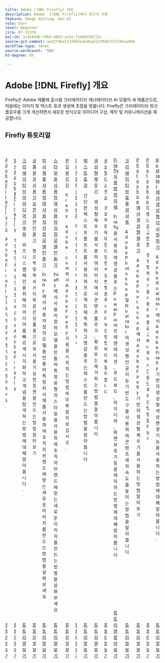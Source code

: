 ```yaml
---
title: Adobe [!DNL Firefly] 개요
description: Adobe  [!DNL Firefly]에서 최신식 사용
feature: Image Editing, Gen AI
role: User
level: Beginner
jira: KT-13379
exl-id: 3c4244db-f46d-4682-ac5a-f1dd075bf15c
source-git-commit: aa22f4be113f6b5eab46ad12394b2717191ee9dd
workflow-type: tm+mt
source-wordcount: '585'
ht-degree: 0%

---
```


# Adobe [!DNL Firefly] 개요

Firefly은 Adobe 제품에 출시될 크리에이티브 제너레이티브 AI 모델의 새 제품군으로, 처음에는 이미지 및 텍스트 효과 생성에 초점을 맞춥니다. Firefly은 크리에이티브 워크플로우를 크게 개선하면서 새로운 방식으로 아이디어 구상, 제작 및 커뮤니케이션을 제공합니다.

## Firefly 튜토리얼

<!-- COMMENT -->
<!-- CARDS

* https://experienceleague.adobe.com/ko/docs/creative-cloud-enterprise-learn/cce-learning-hub/fireflyoverview/firefly-tutorials/overview-of-firefly
  {title = Overview of Adobe Firefly}
  {description = Learn what you can create with Adobe Firefly}
  {image = https://experienceleague.adobe.com/ko/docs/creative-cloud-enterprise-learn/cce-learning-hub/fireflyoverview/media_11afa51a52fc9c6d940ee2b974589d4cd45cda4c7.png?width=400&format=webply&optimize=medium}
  {cta = View tutorial}
* https://experienceleague.adobe.com/ko/docs/creative-cloud-enterprise-learn/cce-learning-hub/fireflyoverview/firefly-tutorials/discover
  {target = _self}
  {title = Discover Adobe Firefly}
  {description = Discover Adobe Firefly the future of creativity with generative AI}
  {image = https://experienceleague.adobe.com/ko/docs/creative-cloud-enterprise-learn/cce-learning-hub/fireflyoverview/media_13b319e0a7f29faac27c78f461f4081db09226c22.png?width=400&format=webply&optimize=medium}
  {cta = View tutorial}
* https://experienceleague.adobe.com/ko/docs/creative-cloud-enterprise-learn/cce-learning-hub/fireflyoverview/firefly-tutorials/accelerate-ideas
  {target = _self}
  {title = Accelerate creative ideation}
  {description = Learn how to quickly visualize ideas and explore concepts for business campaigns}
  {image = https://experienceleague.adobe.com/ko/docs/creative-cloud-enterprise-learn/cce-learning-hub/fireflyoverview/media_1d9993ffe4bafef75cd5b2ac9e2e354da0df92646.png?width=400&format=webply&optimize=medium}
  {cta = View tutorial}
* https://experienceleague.adobe.com/ko/docs/creative-cloud-enterprise-learn/cce-learning-hub/fireflyoverview/firefly-tutorials/reusable-scenes
  {target = _self}
  {title = Create reusable scenes for merchandise}
  {description = Learn how to create reusable scenes for merchandise such as handbags and accessories}
  {image = https://experienceleague.adobe.com/ko/docs/creative-cloud-enterprise-learn/cce-learning-hub/fireflyoverview/media_124df1308bcacf789108a578565719a271ae5e4ac.png?width=400&format=webply&optimize=medium}
  {cta = View tutorial}
* https://experienceleague.adobe.com/ko/docs/creative-cloud-enterprise-learn/cce-learning-hub/fireflyoverview/firefly-tutorials/custom-model-subject
  {target = _self}
  {title = Create a Custom Model using a subject}
  {description = Learn how to build Custom Models in Firefly to create fresh new imagery for your organization's brand using a specific subject}
  {image = https://experienceleague.adobe.com/ko/docs/creative-cloud-enterprise-learn/cce-learning-hub/fireflyoverview/media_102c0c47d65d716fcc039ff7eaba2add93c7db6d7.png?width=400&format=webply&optimize=medium}
  {cta = View tutorial}
* https://experienceleague.adobe.com/ko/docs/creative-cloud-enterprise-learn/cce-learning-hub/fireflyoverview/firefly-tutorials/custom-model-style
  {target = _self}
  {title = Create a Custom Model using styles}
  {description = Learn how to build Custom Models in Firefly to create fresh new imagery for your organization's brand using specific types of styles}
  {image = https://experienceleague.adobe.com/ko/docs/creative-cloud-enterprise-learn/cce-learning-hub/fireflyoverview/media_1c8bfca5d031b811a608d3d83d114acd5384b5027.png?width=400&format=webply&optimize=medium}
  {cta = View tutorial}
* https://experienceleague.adobe.com/ko/docs/creative-cloud-enterprise-learn/cce-learning-hub/fireflyoverview/firefly-tutorials/landing-page
  {target = _self}
  {title = Landing page}
  {description = Learn how to start using Adobe Firefly at firefly.adobe.com.}
  {image = https://experienceleague.adobe.com/ko/docs/creative-cloud-enterprise-learn/cce-learning-hub/fireflyoverview/media_1205aba1c139f9f8f7a31defc1e9c72abced77e9e.png?width=400&format=webply&optimize=medium}
  {cta = View tutorial}
* https://experienceleague.adobe.com/ko/docs/creative-cloud-enterprise-learn/cce-learning-hub/fireflyoverview/firefly-tutorials/text-to-image
  {target = _self}
  {title = Text to image}
  {description = Learn how to create an image from text descriptions}
  {image = https://experienceleague.adobe.com/ko/docs/creative-cloud-enterprise-learn/cce-learning-hub/fireflyoverview/media_1a6487828aec073e47fe522d107964e4405d96af9.png?width=400&format=webply&optimize=medium}
  {cta = View tutorial}
* https://experienceleague.adobe.com/ko/docs/creative-cloud-enterprise-learn/cce-learning-hub/fireflyoverview/firefly-tutorials/text-effects
  {target = _self}
  {title = Text effects}
  {description = Learn how to create unique and inspiring text for your projects using simple text prompts}
  {image = https://experienceleague.adobe.com/ko/docs/creative-cloud-enterprise-learn/cce-learning-hub/fireflyoverview/media_1722c641b14f224f555198dc8d1cd4fbb2a27a8b5.png?width=400&format=webply&optimize=medium}
  {cta = View tutorial}
* https://experienceleague.adobe.com/ko/docs/creative-cloud-enterprise-learn/cce-learning-hub/fireflyoverview/firefly-tutorials/gen-fill
  {target = _self}
  {title = Generative fill}
  {description = Learn how to use Generative fill to add, expand, or remove content from your images}
  {image = https://experienceleague.adobe.com/ko/docs/creative-cloud-enterprise-learn/cce-learning-hub/fireflyoverview/media_1d28fbba1eb589bf55ec2a5a33711d590681edc90.png?width=400&format=webply&optimize=medium}
  {cta = View tutorial}
* https://experienceleague.adobe.com/ko/docs/creative-cloud-enterprise-learn/cce-learning-hub/fireflyoverview/firefly-tutorials/gen-recolor
  {target = _self}
  {title = Generative recolor}
  {description = Learn how to instantly preview diverse color variations for your projects}
  {image = https://experienceleague.adobe.com/ko/docs/creative-cloud-enterprise-learn/cce-learning-hub/fireflyoverview/media_10e132d32d4a984ce0afe99e7c6d3821f4df5929a.png?width=400&format=webply&optimize=medium}
  {cta = View tutorial}
* https://experienceleague.adobe.com/ko/docs/creative-cloud-enterprise-learn/cce-learning-hub/fireflyoverview/firefly-tutorials/examples
  {target = _self}
  {title = Examples of how to use Firefly}
  {description = Learn how you can use Firefly to create inspiring PowerPoint presentations, mood boards, ideation, screensavers and more}
  {image = https://experienceleague.adobe.com/ko/docs/creative-cloud-enterprise-learn/cce-learning-hub/fireflyoverview/media_1a64ee27921ae6157dede8d745cbb24a5c792e080.png?width=400&format=webply&optimize=medium}
  {cta = Browse tutorials}
* https://experienceleague.adobe.com/ko/docs/creative-cloud-enterprise-learn/cce-learning-hub/fireflyoverview/firefly-tutorials/enable-creative-efficiency
  {target = _self}
  {title = Enable creative efficiency}
  {description = Learn how to accelerate content creation with generative AI-powered tools in Adobe Photoshop and Illustrator}
  {image = https://experienceleague.adobe.com/ko/docs/creative-cloud-enterprise-learn/cce-learning-hub/fireflyoverview/media_1dc1240297425fddfa06e283d83a7c531dea2f934.png?width=400&format=webply&optimize=medium}
  {cta = View tutorial}
* https://experienceleague.adobe.com/ko/docs/creative-cloud-enterprise-learn/cce-learning-hub/fireflyoverview/firefly-tutorials/generative-fill
  {target = _self}
  {title = Generative Fill in Photoshop}
  {description = Learn how to use Generative Fill, powered by Adobe Firefly, in Adobe Photoshop}
  {image = https://experienceleague.adobe.com/ko/docs/creative-cloud-enterprise-learn/cce-learning-hub/fireflyoverview/media_1b631102deda356dde85c6f8b14e8a5a1a5ff024d.png?width=400&format=webply&optimize=medium}
  {cta = View tutorial}
* https://experienceleague.adobe.com/ko/docs/creative-cloud-enterprise-learn/cce-learning-hub/fireflyoverview/firefly-tutorials/web-banner-ad
  {target = _self}
  {title = Banner ad variations in Photoshop}
  {description = Learn how to use Generative Fill to accelerate web ad banner creation}
  {image = https://experienceleague.adobe.com/ko/docs/creative-cloud-enterprise-learn/cce-learning-hub/fireflyoverview/media_1db6acea1f5e330cb7bcb46eb7368f690e657aa83.png?width=400&format=webply&optimize=medium}
  {cta = View tutorial}
* https://experienceleague.adobe.com/ko/docs/creative-cloud-enterprise-learn/cce-learning-hub/fireflyoverview/firefly-tutorials/generative-recolor
  {target = _self}
  {title = Generative Recolor in Illustrator}
  {description = Learn how to use Generative Recolor, powered by Adobe Firefly, in Adobe Illustrator}
  {image = https://experienceleague.adobe.com/ko/docs/creative-cloud-enterprise-learn/cce-learning-hub/fireflyoverview/media_19bc35b610c89bc859531a1e33b29d8662f337fa3.png?width=400&format=webply&optimize=medium}
  {cta = View tutorial}
-->

<!-- END CARDS -->
<!-- END COMMENT -->

<!-- START CARDS HTML - DO NOT MODIFY BY HAND -->
<div class="columns">
    <div class="column is-half-tablet is-half-desktop is-one-third-widescreen" aria-label="Overview of Adobe Firefly">
        <div class="card" style="height: 100%; display: flex; flex-direction: column; height: 100%;">
            <div class="card-image">
                <figure class="image x-is-16by9">
                    <a href="https://experienceleague.adobe.com/ko/docs/creative-cloud-enterprise-learn/cce-learning-hub/fireflyoverview/firefly-tutorials/overview-of-firefly" title="Adobe Firefly 개요" target="_blank" rel="referrer">
                        <img class="is-bordered-r-small" src="https://experienceleague.adobe.com/ko/docs/creative-cloud-enterprise-learn/cce-learning-hub/fireflyoverview/media_11afa51a52fc9c6d940ee2b974589d4cd45cda4c7.png?width=400&format=webply&optimize=medium" alt="Adobe Firefly 개요"
                             style="width: 100%; aspect-ratio: 16 / 9; object-fit: cover; overflow: hidden; display: block; margin: auto;">
                    </a>
                </figure>
            </div>
            <div class="card-content is-padded-small" style="display: flex; flex-direction: column; flex-grow: 1; justify-content: space-between;">
                <div class="top-card-content">
                    <p class="headline is-size-6 has-text-weight-bold">
                        <a href="https://experienceleague.adobe.com/ko/docs/creative-cloud-enterprise-learn/cce-learning-hub/fireflyoverview/firefly-tutorials/overview-of-firefly" target="_blank" rel="referrer" title="Adobe Firefly 개요">Adobe Firefly 개요</a>
                    </p>
                    <p class="is-size-6">Adobe Firefly으로 무엇을 제작할 수 있는지 알아보세요.</p>
                </div>
                <a href="https://experienceleague.adobe.com/ko/docs/creative-cloud-enterprise-learn/cce-learning-hub/fireflyoverview/firefly-tutorials/overview-of-firefly" target="_blank" rel="referrer" class="spectrum-Button spectrum-Button--outline spectrum-Button--primary spectrum-Button--sizeM" style="align-self: flex-start; margin-top: 1rem;">
                    <span class="spectrum-Button-label has-no-wrap has-text-weight-bold">튜토리얼 보기</span>
                </a>
            </div>
        </div>
    </div>
    <div class="column is-half-tablet is-half-desktop is-one-third-widescreen" aria-label="Discover Adobe Firefly">
        <div class="card" style="height: 100%; display: flex; flex-direction: column; height: 100%;">
            <div class="card-image">
                <figure class="image x-is-16by9">
                    <a href="https://experienceleague.adobe.com/ko/docs/creative-cloud-enterprise-learn/cce-learning-hub/fireflyoverview/firefly-tutorials/discover" title="탐색 Adobe Firefly" target="_self" rel="referrer">
                        <img class="is-bordered-r-small" src="https://experienceleague.adobe.com/ko/docs/creative-cloud-enterprise-learn/cce-learning-hub/fireflyoverview/media_13b319e0a7f29faac27c78f461f4081db09226c22.png?width=400&format=webply&optimize=medium" alt="탐색 Adobe Firefly"
                             style="width: 100%; aspect-ratio: 16 / 9; object-fit: cover; overflow: hidden; display: block; margin: auto;">
                    </a>
                </figure>
            </div>
            <div class="card-content is-padded-small" style="display: flex; flex-direction: column; flex-grow: 1; justify-content: space-between;">
                <div class="top-card-content">
                    <p class="headline is-size-6 has-text-weight-bold">
                        <a href="https://experienceleague.adobe.com/ko/docs/creative-cloud-enterprise-learn/cce-learning-hub/fireflyoverview/firefly-tutorials/discover" target="_self" rel="referrer" title="탐색 Adobe Firefly">탐색 Adobe Firefly</a>
                    </p>
                    <p class="is-size-6">생성형 인공지능으로 창의력의 미래 Adobe Firefly</p>
                </div>
                <a href="https://experienceleague.adobe.com/ko/docs/creative-cloud-enterprise-learn/cce-learning-hub/fireflyoverview/firefly-tutorials/discover" target="_self" rel="referrer" class="spectrum-Button spectrum-Button--outline spectrum-Button--primary spectrum-Button--sizeM" style="align-self: flex-start; margin-top: 1rem;">
                    <span class="spectrum-Button-label has-no-wrap has-text-weight-bold">튜토리얼 보기</span>
                </a>
            </div>
        </div>
    </div>
    <div class="column is-half-tablet is-half-desktop is-one-third-widescreen" aria-label="Accelerate creative ideation">
        <div class="card" style="height: 100%; display: flex; flex-direction: column; height: 100%;">
            <div class="card-image">
                <figure class="image x-is-16by9">
                    <a href="https://experienceleague.adobe.com/ko/docs/creative-cloud-enterprise-learn/cce-learning-hub/fireflyoverview/firefly-tutorials/accelerate-ideas" title="크리에이티브 아이디어 가속화" target="_self" rel="referrer">
                        <img class="is-bordered-r-small" src="https://experienceleague.adobe.com/ko/docs/creative-cloud-enterprise-learn/cce-learning-hub/fireflyoverview/media_1d9993ffe4bafef75cd5b2ac9e2e354da0df92646.png?width=400&format=webply&optimize=medium" alt="크리에이티브 아이디어 가속화"
                             style="width: 100%; aspect-ratio: 16 / 9; object-fit: cover; overflow: hidden; display: block; margin: auto;">
                    </a>
                </figure>
            </div>
            <div class="card-content is-padded-small" style="display: flex; flex-direction: column; flex-grow: 1; justify-content: space-between;">
                <div class="top-card-content">
                    <p class="headline is-size-6 has-text-weight-bold">
                        <a href="https://experienceleague.adobe.com/ko/docs/creative-cloud-enterprise-learn/cce-learning-hub/fireflyoverview/firefly-tutorials/accelerate-ideas" target="_self" rel="referrer" title="크리에이티브 아이디어 가속화">크리에이티브 아이디어 가속화</a>
                    </p>
                    <p class="is-size-6">비즈니스 캠페인을 위해 아이디어를 빠르게 시각화하고 개념을 탐색하는 방법에 대해 알아봅니다.</p>
                </div>
                <a href="https://experienceleague.adobe.com/ko/docs/creative-cloud-enterprise-learn/cce-learning-hub/fireflyoverview/firefly-tutorials/accelerate-ideas" target="_self" rel="referrer" class="spectrum-Button spectrum-Button--outline spectrum-Button--primary spectrum-Button--sizeM" style="align-self: flex-start; margin-top: 1rem;">
                    <span class="spectrum-Button-label has-no-wrap has-text-weight-bold">튜토리얼 보기</span>
                </a>
            </div>
        </div>
    </div>
    <div class="column is-half-tablet is-half-desktop is-one-third-widescreen" aria-label="Create reusable scenes for merchandise">
        <div class="card" style="height: 100%; display: flex; flex-direction: column; height: 100%;">
            <div class="card-image">
                <figure class="image x-is-16by9">
                    <a href="https://experienceleague.adobe.com/ko/docs/creative-cloud-enterprise-learn/cce-learning-hub/fireflyoverview/firefly-tutorials/reusable-scenes" title="재사용 가능한 상품 장면 만들기" target="_self" rel="referrer">
                        <img class="is-bordered-r-small" src="https://experienceleague.adobe.com/ko/docs/creative-cloud-enterprise-learn/cce-learning-hub/fireflyoverview/media_124df1308bcacf789108a578565719a271ae5e4ac.png?width=400&format=webply&optimize=medium" alt="재사용 가능한 상품 장면 만들기"
                             style="width: 100%; aspect-ratio: 16 / 9; object-fit: cover; overflow: hidden; display: block; margin: auto;">
                    </a>
                </figure>
            </div>
            <div class="card-content is-padded-small" style="display: flex; flex-direction: column; flex-grow: 1; justify-content: space-between;">
                <div class="top-card-content">
                    <p class="headline is-size-6 has-text-weight-bold">
                        <a href="https://experienceleague.adobe.com/ko/docs/creative-cloud-enterprise-learn/cce-learning-hub/fireflyoverview/firefly-tutorials/reusable-scenes" target="_self" rel="referrer" title="재사용 가능한 상품 장면 만들기">상품용 재사용 가능한 장면 만들기</a>
                    </p>
                    <p class="is-size-6">핸드백 및 액세서리와 같은 상품용으로 재사용 가능한 장면을 만드는 방법 알아보기</p>
                </div>
                <a href="https://experienceleague.adobe.com/ko/docs/creative-cloud-enterprise-learn/cce-learning-hub/fireflyoverview/firefly-tutorials/reusable-scenes" target="_self" rel="referrer" class="spectrum-Button spectrum-Button--outline spectrum-Button--primary spectrum-Button--sizeM" style="align-self: flex-start; margin-top: 1rem;">
                    <span class="spectrum-Button-label has-no-wrap has-text-weight-bold">튜토리얼 보기</span>
                </a>
            </div>
        </div>
    </div>
    <div class="column is-half-tablet is-half-desktop is-one-third-widescreen" aria-label="Create a Custom Model using a subject">
        <div class="card" style="height: 100%; display: flex; flex-direction: column; height: 100%;">
            <div class="card-image">
                <figure class="image x-is-16by9">
                    <a href="https://experienceleague.adobe.com/ko/docs/creative-cloud-enterprise-learn/cce-learning-hub/fireflyoverview/firefly-tutorials/custom-model-subject" title="피사체를 사용하여 사용자 정의 모델 만들기" target="_self" rel="referrer">
                        <img class="is-bordered-r-small" src="https://experienceleague.adobe.com/ko/docs/creative-cloud-enterprise-learn/cce-learning-hub/fireflyoverview/media_102c0c47d65d716fcc039ff7eaba2add93c7db6d7.png?width=400&format=webply&optimize=medium" alt="피사체를 사용하여 사용자 정의 모델 만들기"
                             style="width: 100%; aspect-ratio: 16 / 9; object-fit: cover; overflow: hidden; display: block; margin: auto;">
                    </a>
                </figure>
            </div>
            <div class="card-content is-padded-small" style="display: flex; flex-direction: column; flex-grow: 1; justify-content: space-between;">
                <div class="top-card-content">
                    <p class="headline is-size-6 has-text-weight-bold">
                        <a href="https://experienceleague.adobe.com/ko/docs/creative-cloud-enterprise-learn/cce-learning-hub/fireflyoverview/firefly-tutorials/custom-model-subject" target="_self" rel="referrer" title="피사체를 사용하여 사용자 정의 모델 만들기">피사체를 사용하여 사용자 지정 모델 만들기</a>
                    </p>
                    <p class="is-size-6">Firefly에서 사용자 정의 모델을 만들어 특정 피사체를 사용하여 조직의 브랜드에 맞는 새로운 이미지를 만드는 방법을 살펴보세요</p>
                </div>
                <a href="https://experienceleague.adobe.com/ko/docs/creative-cloud-enterprise-learn/cce-learning-hub/fireflyoverview/firefly-tutorials/custom-model-subject" target="_self" rel="referrer" class="spectrum-Button spectrum-Button--outline spectrum-Button--primary spectrum-Button--sizeM" style="align-self: flex-start; margin-top: 1rem;">
                    <span class="spectrum-Button-label has-no-wrap has-text-weight-bold">튜토리얼 보기</span>
                </a>
            </div>
        </div>
    </div>
    <div class="column is-half-tablet is-half-desktop is-one-third-widescreen" aria-label="Create a Custom Model using styles">
        <div class="card" style="height: 100%; display: flex; flex-direction: column; height: 100%;">
            <div class="card-image">
                <figure class="image x-is-16by9">
                    <a href="https://experienceleague.adobe.com/ko/docs/creative-cloud-enterprise-learn/cce-learning-hub/fireflyoverview/firefly-tutorials/custom-model-style" title="스타일을 사용하여 사용자 정의 모델 만들기" target="_self" rel="referrer">
                        <img class="is-bordered-r-small" src="https://experienceleague.adobe.com/ko/docs/creative-cloud-enterprise-learn/cce-learning-hub/fireflyoverview/media_1c8bfca5d031b811a608d3d83d114acd5384b5027.png?width=400&format=webply&optimize=medium" alt="스타일을 사용하여 사용자 정의 모델 만들기"
                             style="width: 100%; aspect-ratio: 16 / 9; object-fit: cover; overflow: hidden; display: block; margin: auto;">
                    </a>
                </figure>
            </div>
            <div class="card-content is-padded-small" style="display: flex; flex-direction: column; flex-grow: 1; justify-content: space-between;">
                <div class="top-card-content">
                    <p class="headline is-size-6 has-text-weight-bold">
                        <a href="https://experienceleague.adobe.com/ko/docs/creative-cloud-enterprise-learn/cce-learning-hub/fireflyoverview/firefly-tutorials/custom-model-style" target="_self" rel="referrer" title="스타일을 사용하여 사용자 정의 모델 만들기">스타일을 사용하여 사용자 지정 모델 만들기</a>
                    </p>
                    <p class="is-size-6">Firefly에서 사용자 정의 모델을 만들어 특정 유형의 스타일을 사용하여 조직의 브랜드에 맞는 새로운 이미지를 만드는 방법을 살펴보세요</p>
                </div>
                <a href="https://experienceleague.adobe.com/ko/docs/creative-cloud-enterprise-learn/cce-learning-hub/fireflyoverview/firefly-tutorials/custom-model-style" target="_self" rel="referrer" class="spectrum-Button spectrum-Button--outline spectrum-Button--primary spectrum-Button--sizeM" style="align-self: flex-start; margin-top: 1rem;">
                    <span class="spectrum-Button-label has-no-wrap has-text-weight-bold">튜토리얼 보기</span>
                </a>
            </div>
        </div>
    </div>
    <div class="column is-half-tablet is-half-desktop is-one-third-widescreen" aria-label="Landing page">
        <div class="card" style="height: 100%; display: flex; flex-direction: column; height: 100%;">
            <div class="card-image">
                <figure class="image x-is-16by9">
                    <a href="https://experienceleague.adobe.com/ko/docs/creative-cloud-enterprise-learn/cce-learning-hub/fireflyoverview/firefly-tutorials/landing-page" title="랜딩 페이지" target="_self" rel="referrer">
                        <img class="is-bordered-r-small" src="https://experienceleague.adobe.com/ko/docs/creative-cloud-enterprise-learn/cce-learning-hub/fireflyoverview/media_1205aba1c139f9f8f7a31defc1e9c72abced77e9e.png?width=400&format=webply&optimize=medium" alt="랜딩 페이지"
                             style="width: 100%; aspect-ratio: 16 / 9; object-fit: cover; overflow: hidden; display: block; margin: auto;">
                    </a>
                </figure>
            </div>
            <div class="card-content is-padded-small" style="display: flex; flex-direction: column; flex-grow: 1; justify-content: space-between;">
                <div class="top-card-content">
                    <p class="headline is-size-6 has-text-weight-bold">
                        <a href="https://experienceleague.adobe.com/ko/docs/creative-cloud-enterprise-learn/cce-learning-hub/fireflyoverview/firefly-tutorials/landing-page" target="_self" rel="referrer" title="랜딩 페이지">랜딩 페이지</a>
                    </p>
                    <p class="is-size-6">firefly.adobe.com에서 Adobe Firefly 사용을 시작하는 방법에 대해 알아보십시오.</p>
                </div>
                <a href="https://experienceleague.adobe.com/ko/docs/creative-cloud-enterprise-learn/cce-learning-hub/fireflyoverview/firefly-tutorials/landing-page" target="_self" rel="referrer" class="spectrum-Button spectrum-Button--outline spectrum-Button--primary spectrum-Button--sizeM" style="align-self: flex-start; margin-top: 1rem;">
                    <span class="spectrum-Button-label has-no-wrap has-text-weight-bold">튜토리얼 보기</span>
                </a>
            </div>
        </div>
    </div>
    <div class="column is-half-tablet is-half-desktop is-one-third-widescreen" aria-label="Text to image">
        <div class="card" style="height: 100%; display: flex; flex-direction: column; height: 100%;">
            <div class="card-image">
                <figure class="image x-is-16by9">
                    <a href="https://experienceleague.adobe.com/ko/docs/creative-cloud-enterprise-learn/cce-learning-hub/fireflyoverview/firefly-tutorials/text-to-image" title="텍스트를 이미지로" target="_self" rel="referrer">
                        <img class="is-bordered-r-small" src="https://experienceleague.adobe.com/ko/docs/creative-cloud-enterprise-learn/cce-learning-hub/fireflyoverview/media_1a6487828aec073e47fe522d107964e4405d96af9.png?width=400&format=webply&optimize=medium" alt="텍스트를 이미지로"
                             style="width: 100%; aspect-ratio: 16 / 9; object-fit: cover; overflow: hidden; display: block; margin: auto;">
                    </a>
                </figure>
            </div>
            <div class="card-content is-padded-small" style="display: flex; flex-direction: column; flex-grow: 1; justify-content: space-between;">
                <div class="top-card-content">
                    <p class="headline is-size-6 has-text-weight-bold">
                        <a href="https://experienceleague.adobe.com/ko/docs/creative-cloud-enterprise-learn/cce-learning-hub/fireflyoverview/firefly-tutorials/text-to-image" target="_self" rel="referrer" title="텍스트를 이미지로">이미지를 텍스트로 변환</a>
                    </p>
                    <p class="is-size-6">텍스트 설명으로 이미지를 만드는 방법 알아보기</p>
                </div>
                <a href="https://experienceleague.adobe.com/ko/docs/creative-cloud-enterprise-learn/cce-learning-hub/fireflyoverview/firefly-tutorials/text-to-image" target="_self" rel="referrer" class="spectrum-Button spectrum-Button--outline spectrum-Button--primary spectrum-Button--sizeM" style="align-self: flex-start; margin-top: 1rem;">
                    <span class="spectrum-Button-label has-no-wrap has-text-weight-bold">튜토리얼 보기</span>
                </a>
            </div>
        </div>
    </div>
    <div class="column is-half-tablet is-half-desktop is-one-third-widescreen" aria-label="Text effects">
        <div class="card" style="height: 100%; display: flex; flex-direction: column; height: 100%;">
            <div class="card-image">
                <figure class="image x-is-16by9">
                    <a href="https://experienceleague.adobe.com/ko/docs/creative-cloud-enterprise-learn/cce-learning-hub/fireflyoverview/firefly-tutorials/text-effects" title="텍스트 효과" target="_self" rel="referrer">
                        <img class="is-bordered-r-small" src="https://experienceleague.adobe.com/ko/docs/creative-cloud-enterprise-learn/cce-learning-hub/fireflyoverview/media_1722c641b14f224f555198dc8d1cd4fbb2a27a8b5.png?width=400&format=webply&optimize=medium" alt="텍스트 효과"
                             style="width: 100%; aspect-ratio: 16 / 9; object-fit: cover; overflow: hidden; display: block; margin: auto;">
                    </a>
                </figure>
            </div>
            <div class="card-content is-padded-small" style="display: flex; flex-direction: column; flex-grow: 1; justify-content: space-between;">
                <div class="top-card-content">
                    <p class="headline is-size-6 has-text-weight-bold">
                        <a href="https://experienceleague.adobe.com/ko/docs/creative-cloud-enterprise-learn/cce-learning-hub/fireflyoverview/firefly-tutorials/text-effects" target="_self" rel="referrer" title="텍스트 효과">텍스트 효과</a>
                    </p>
                    <p class="is-size-6">간단한 텍스트 프롬프트를 사용하여 프로젝트에 독특하고 영감을 주는 텍스트를 만드는 방법을 알아봅니다</p>
                </div>
                <a href="https://experienceleague.adobe.com/ko/docs/creative-cloud-enterprise-learn/cce-learning-hub/fireflyoverview/firefly-tutorials/text-effects" target="_self" rel="referrer" class="spectrum-Button spectrum-Button--outline spectrum-Button--primary spectrum-Button--sizeM" style="align-self: flex-start; margin-top: 1rem;">
                    <span class="spectrum-Button-label has-no-wrap has-text-weight-bold">튜토리얼 보기</span>
                </a>
            </div>
        </div>
    </div>
    <div class="column is-half-tablet is-half-desktop is-one-third-widescreen" aria-label="Generative fill">
        <div class="card" style="height: 100%; display: flex; flex-direction: column; height: 100%;">
            <div class="card-image">
                <figure class="image x-is-16by9">
                    <a href="https://experienceleague.adobe.com/ko/docs/creative-cloud-enterprise-learn/cce-learning-hub/fireflyoverview/firefly-tutorials/gen-fill" title="생성형 채우기" target="_self" rel="referrer">
                        <img class="is-bordered-r-small" src="https://experienceleague.adobe.com/ko/docs/creative-cloud-enterprise-learn/cce-learning-hub/fireflyoverview/media_1d28fbba1eb589bf55ec2a5a33711d590681edc90.png?width=400&format=webply&optimize=medium" alt="생성형 채우기"
                             style="width: 100%; aspect-ratio: 16 / 9; object-fit: cover; overflow: hidden; display: block; margin: auto;">
                    </a>
                </figure>
            </div>
            <div class="card-content is-padded-small" style="display: flex; flex-direction: column; flex-grow: 1; justify-content: space-between;">
                <div class="top-card-content">
                    <p class="headline is-size-6 has-text-weight-bold">
                        <a href="https://experienceleague.adobe.com/ko/docs/creative-cloud-enterprise-learn/cce-learning-hub/fireflyoverview/firefly-tutorials/gen-fill" target="_self" rel="referrer" title="생성형 채우기">생성형 채우기</a>
                    </p>
                    <p class="is-size-6">생성형 채우기를 사용하여 이미지에서 콘텐츠를 추가, 확장 또는 제거하는 방법을 알아봅니다</p>
                </div>
                <a href="https://experienceleague.adobe.com/ko/docs/creative-cloud-enterprise-learn/cce-learning-hub/fireflyoverview/firefly-tutorials/gen-fill" target="_self" rel="referrer" class="spectrum-Button spectrum-Button--outline spectrum-Button--primary spectrum-Button--sizeM" style="align-self: flex-start; margin-top: 1rem;">
                    <span class="spectrum-Button-label has-no-wrap has-text-weight-bold">튜토리얼 보기</span>
                </a>
            </div>
        </div>
    </div>
    <div class="column is-half-tablet is-half-desktop is-one-third-widescreen" aria-label="Generative recolor">
        <div class="card" style="height: 100%; display: flex; flex-direction: column; height: 100%;">
            <div class="card-image">
                <figure class="image x-is-16by9">
                    <a href="https://experienceleague.adobe.com/ko/docs/creative-cloud-enterprise-learn/cce-learning-hub/fireflyoverview/firefly-tutorials/gen-recolor" title="생성형 색상 변경" target="_self" rel="referrer">
                        <img class="is-bordered-r-small" src="https://experienceleague.adobe.com/ko/docs/creative-cloud-enterprise-learn/cce-learning-hub/fireflyoverview/media_10e132d32d4a984ce0afe99e7c6d3821f4df5929a.png?width=400&format=webply&optimize=medium" alt="생성형 색상 변경"
                             style="width: 100%; aspect-ratio: 16 / 9; object-fit: cover; overflow: hidden; display: block; margin: auto;">
                    </a>
                </figure>
            </div>
            <div class="card-content is-padded-small" style="display: flex; flex-direction: column; flex-grow: 1; justify-content: space-between;">
                <div class="top-card-content">
                    <p class="headline is-size-6 has-text-weight-bold">
                        <a href="https://experienceleague.adobe.com/ko/docs/creative-cloud-enterprise-learn/cce-learning-hub/fireflyoverview/firefly-tutorials/gen-recolor" target="_self" rel="referrer" title="생성형 색상 변경">생성형 다시 색상</a>
                    </p>
                    <p class="is-size-6">프로젝트에 대한 다양한 색상 변형을 즉시 미리 보는 방법에 대해 알아봅니다</p>
                </div>
                <a href="https://experienceleague.adobe.com/ko/docs/creative-cloud-enterprise-learn/cce-learning-hub/fireflyoverview/firefly-tutorials/gen-recolor" target="_self" rel="referrer" class="spectrum-Button spectrum-Button--outline spectrum-Button--primary spectrum-Button--sizeM" style="align-self: flex-start; margin-top: 1rem;">
                    <span class="spectrum-Button-label has-no-wrap has-text-weight-bold">튜토리얼 보기</span>
                </a>
            </div>
        </div>
    </div>
    <div class="column is-half-tablet is-half-desktop is-one-third-widescreen" aria-label="Examples of how to use Firefly">
        <div class="card" style="height: 100%; display: flex; flex-direction: column; height: 100%;">
            <div class="card-image">
                <figure class="image x-is-16by9">
                    <a href="https://experienceleague.adobe.com/ko/docs/creative-cloud-enterprise-learn/cce-learning-hub/fireflyoverview/firefly-tutorials/examples" title="Firefly 사용 방법의 예" target="_self" rel="referrer">
                        <img class="is-bordered-r-small" src="https://experienceleague.adobe.com/ko/docs/creative-cloud-enterprise-learn/cce-learning-hub/fireflyoverview/media_1a64ee27921ae6157dede8d745cbb24a5c792e080.png?width=400&format=webply&optimize=medium" alt="Firefly 사용 방법의 예"
                             style="width: 100%; aspect-ratio: 16 / 9; object-fit: cover; overflow: hidden; display: block; margin: auto;">
                    </a>
                </figure>
            </div>
            <div class="card-content is-padded-small" style="display: flex; flex-direction: column; flex-grow: 1; justify-content: space-between;">
                <div class="top-card-content">
                    <p class="headline is-size-6 has-text-weight-bold">
                        <a href="https://experienceleague.adobe.com/ko/docs/creative-cloud-enterprise-learn/cce-learning-hub/fireflyoverview/firefly-tutorials/examples" target="_self" rel="referrer" title="Firefly 사용 방법의 예">Firefly 사용 방법의 예</a>
                    </p>
                    <p class="is-size-6">Firefly을 사용하여 영감을 주는 PowerPoint 프레젠테이션, 무드 보드, 아이디어, 화면보호기 등을 제작하는 방법에 대해 알아봅니다</p>
                </div>
                <a href="https://experienceleague.adobe.com/ko/docs/creative-cloud-enterprise-learn/cce-learning-hub/fireflyoverview/firefly-tutorials/examples" target="_self" rel="referrer" class="spectrum-Button spectrum-Button--outline spectrum-Button--primary spectrum-Button--sizeM" style="align-self: flex-start; margin-top: 1rem;">
                    <span class="spectrum-Button-label has-no-wrap has-text-weight-bold">튜토리얼 찾아보기</span>
                </a>
            </div>
        </div>
    </div>
    <div class="column is-half-tablet is-half-desktop is-one-third-widescreen" aria-label="Enable creative efficiency">
        <div class="card" style="height: 100%; display: flex; flex-direction: column; height: 100%;">
            <div class="card-image">
                <figure class="image x-is-16by9">
                    <a href="https://experienceleague.adobe.com/ko/docs/creative-cloud-enterprise-learn/cce-learning-hub/fireflyoverview/firefly-tutorials/enable-creative-efficiency" title="크리에이티브 효율성 활성화" target="_self" rel="referrer">
                        <img class="is-bordered-r-small" src="https://experienceleague.adobe.com/ko/docs/creative-cloud-enterprise-learn/cce-learning-hub/fireflyoverview/media_1dc1240297425fddfa06e283d83a7c531dea2f934.png?width=400&format=webply&optimize=medium" alt="크리에이티브 효율성 활성화"
                             style="width: 100%; aspect-ratio: 16 / 9; object-fit: cover; overflow: hidden; display: block; margin: auto;">
                    </a>
                </figure>
            </div>
            <div class="card-content is-padded-small" style="display: flex; flex-direction: column; flex-grow: 1; justify-content: space-between;">
                <div class="top-card-content">
                    <p class="headline is-size-6 has-text-weight-bold">
                        <a href="https://experienceleague.adobe.com/ko/docs/creative-cloud-enterprise-learn/cce-learning-hub/fireflyoverview/firefly-tutorials/enable-creative-efficiency" target="_self" rel="referrer" title="크리에이티브 효율성 활성화">크리에이티브 효율성 사용</a>
                    </p>
                    <p class="is-size-6">Adobe Photoshop 및 Illustrator의 생성형 인공지능 기반 도구를 사용하여 콘텐츠 제작 속도를 높이는 방법을 알아봅니다</p>
                </div>
                <a href="https://experienceleague.adobe.com/ko/docs/creative-cloud-enterprise-learn/cce-learning-hub/fireflyoverview/firefly-tutorials/enable-creative-efficiency" target="_self" rel="referrer" class="spectrum-Button spectrum-Button--outline spectrum-Button--primary spectrum-Button--sizeM" style="align-self: flex-start; margin-top: 1rem;">
                    <span class="spectrum-Button-label has-no-wrap has-text-weight-bold">튜토리얼 보기</span>
                </a>
            </div>
        </div>
    </div>
    <div class="column is-half-tablet is-half-desktop is-one-third-widescreen" aria-label="Generative Fill in Photoshop">
        <div class="card" style="height: 100%; display: flex; flex-direction: column; height: 100%;">
            <div class="card-image">
                <figure class="image x-is-16by9">
                    <a href="https://experienceleague.adobe.com/ko/docs/creative-cloud-enterprise-learn/cce-learning-hub/fireflyoverview/firefly-tutorials/generative-fill" title="Photoshop의 생성형 채우기" target="_self" rel="referrer">
                        <img class="is-bordered-r-small" src="https://experienceleague.adobe.com/ko/docs/creative-cloud-enterprise-learn/cce-learning-hub/fireflyoverview/media_1b631102deda356dde85c6f8b14e8a5a1a5ff024d.png?width=400&format=webply&optimize=medium" alt="Photoshop의 생성형 채우기"
                             style="width: 100%; aspect-ratio: 16 / 9; object-fit: cover; overflow: hidden; display: block; margin: auto;">
                    </a>
                </figure>
            </div>
            <div class="card-content is-padded-small" style="display: flex; flex-direction: column; flex-grow: 1; justify-content: space-between;">
                <div class="top-card-content">
                    <p class="headline is-size-6 has-text-weight-bold">
                        <a href="https://experienceleague.adobe.com/ko/docs/creative-cloud-enterprise-learn/cce-learning-hub/fireflyoverview/firefly-tutorials/generative-fill" target="_self" rel="referrer" title="Photoshop의 생성형 채우기">Photoshop에서 생성형 채우기</a>
                    </p>
                    <p class="is-size-6">Adobe Photoshop에서 Adobe Firefly 기반의 생성형 채우기를 사용하는 방법 알아보기</p>
                </div>
                <a href="https://experienceleague.adobe.com/ko/docs/creative-cloud-enterprise-learn/cce-learning-hub/fireflyoverview/firefly-tutorials/generative-fill" target="_self" rel="referrer" class="spectrum-Button spectrum-Button--outline spectrum-Button--primary spectrum-Button--sizeM" style="align-self: flex-start; margin-top: 1rem;">
                    <span class="spectrum-Button-label has-no-wrap has-text-weight-bold">튜토리얼 보기</span>
                </a>
            </div>
        </div>
    </div>
    <div class="column is-half-tablet is-half-desktop is-one-third-widescreen" aria-label="Banner ad variations in Photoshop">
        <div class="card" style="height: 100%; display: flex; flex-direction: column; height: 100%;">
            <div class="card-image">
                <figure class="image x-is-16by9">
                    <a href="https://experienceleague.adobe.com/ko/docs/creative-cloud-enterprise-learn/cce-learning-hub/fireflyoverview/firefly-tutorials/web-banner-ad" title="Photoshop의 배너 광고 변형" target="_self" rel="referrer">
                        <img class="is-bordered-r-small" src="https://experienceleague.adobe.com/ko/docs/creative-cloud-enterprise-learn/cce-learning-hub/fireflyoverview/media_1db6acea1f5e330cb7bcb46eb7368f690e657aa83.png?width=400&format=webply&optimize=medium" alt="Photoshop의 배너 광고 변형"
                             style="width: 100%; aspect-ratio: 16 / 9; object-fit: cover; overflow: hidden; display: block; margin: auto;">
                    </a>
                </figure>
            </div>
            <div class="card-content is-padded-small" style="display: flex; flex-direction: column; flex-grow: 1; justify-content: space-between;">
                <div class="top-card-content">
                    <p class="headline is-size-6 has-text-weight-bold">
                        <a href="https://experienceleague.adobe.com/ko/docs/creative-cloud-enterprise-learn/cce-learning-hub/fireflyoverview/firefly-tutorials/web-banner-ad" target="_self" rel="referrer" title="Photoshop의 배너 광고 변형">Photoshop의 배너 광고 변형</a>
                    </p>
                    <p class="is-size-6">생성형 채우기를 사용하여 웹 광고 배너 제작 시간을 단축하는 방법 알아보기</p>
                </div>
                <a href="https://experienceleague.adobe.com/ko/docs/creative-cloud-enterprise-learn/cce-learning-hub/fireflyoverview/firefly-tutorials/web-banner-ad" target="_self" rel="referrer" class="spectrum-Button spectrum-Button--outline spectrum-Button--primary spectrum-Button--sizeM" style="align-self: flex-start; margin-top: 1rem;">
                    <span class="spectrum-Button-label has-no-wrap has-text-weight-bold">튜토리얼 보기</span>
                </a>
            </div>
        </div>
    </div>
    <div class="column is-half-tablet is-half-desktop is-one-third-widescreen" aria-label="Generative Recolor in Illustrator">
        <div class="card" style="height: 100%; display: flex; flex-direction: column; height: 100%;">
            <div class="card-image">
                <figure class="image x-is-16by9">
                    <a href="https://experienceleague.adobe.com/ko/docs/creative-cloud-enterprise-learn/cce-learning-hub/fireflyoverview/firefly-tutorials/generative-recolor" title="Illustrator의 생성형 색상 변경" target="_self" rel="referrer">
                        <img class="is-bordered-r-small" src="https://experienceleague.adobe.com/ko/docs/creative-cloud-enterprise-learn/cce-learning-hub/fireflyoverview/media_19bc35b610c89bc859531a1e33b29d8662f337fa3.png?width=400&format=webply&optimize=medium" alt="Illustrator의 생성형 색상 변경"
                             style="width: 100%; aspect-ratio: 16 / 9; object-fit: cover; overflow: hidden; display: block; margin: auto;">
                    </a>
                </figure>
            </div>
            <div class="card-content is-padded-small" style="display: flex; flex-direction: column; flex-grow: 1; justify-content: space-between;">
                <div class="top-card-content">
                    <p class="headline is-size-6 has-text-weight-bold">
                        <a href="https://experienceleague.adobe.com/ko/docs/creative-cloud-enterprise-learn/cce-learning-hub/fireflyoverview/firefly-tutorials/generative-recolor" target="_self" rel="referrer" title="Illustrator의 생성형 색상 변경">Illustrator에서 생성형 다시 칠하기</a>
                    </p>
                    <p class="is-size-6">Adobe Illustrator에서 Adobe Firefly 기반의 생성형 색상 변경 기능을 사용하는 방법에 대해 알아봅니다.</p>
                </div>
                <a href="https://experienceleague.adobe.com/ko/docs/creative-cloud-enterprise-learn/cce-learning-hub/fireflyoverview/firefly-tutorials/generative-recolor" target="_self" rel="referrer" class="spectrum-Button spectrum-Button--outline spectrum-Button--primary spectrum-Button--sizeM" style="align-self: flex-start; margin-top: 1rem;">
                    <span class="spectrum-Button-label has-no-wrap has-text-weight-bold">튜토리얼 보기</span>
                </a>
            </div>
        </div>
    </div>
</div>
<!-- END CARDS HTML - DO NOT MODIFY BY HAND -->